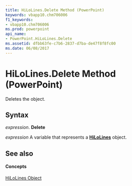 ```yaml
---
title: HiLoLines.Delete Method (PowerPoint)
keywords: vbapp10.chm706006
f1_keywords:
- vbapp10.chm706006
ms.prod: powerpoint
api_name:
- PowerPoint.HiLoLines.Delete
ms.assetid: dfbb63fe-c7b6-2837-d7ba-de47f8f8fc00
ms.date: 06/08/2017
---
```



# HiLoLines.Delete Method (PowerPoint)

Deletes the object.


## Syntax

 _expression_. **Delete**

 _expression_ A variable that represents a **[HiLoLines](hilolines-object-powerpoint.md)** object.


## See also


#### Concepts


[HiLoLines Object](hilolines-object-powerpoint.md)

